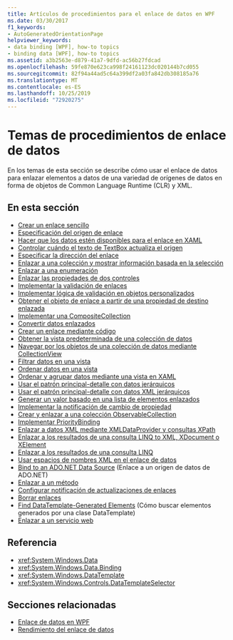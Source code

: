```yaml
---
title: Artículos de procedimientos para el enlace de datos en WPF
ms.date: 03/30/2017
f1_keywords:
- AutoGeneratedOrientationPage
helpviewer_keywords:
- data binding [WPF], how-to topics
- binding data [WPF], how-to topics
ms.assetid: a3b2563e-d879-41a7-9dfd-ac56b27fdcad
ms.openlocfilehash: 59fe870e623ca998f24161123dc020144b7cd055
ms.sourcegitcommit: 82f94a44ad5c64a399df2a03fa842db308185a76
ms.translationtype: MT
ms.contentlocale: es-ES
ms.lasthandoff: 10/25/2019
ms.locfileid: "72920275"
---
```

# <a name="data-binding-how-to-topics"></a>Temas de procedimientos de enlace de datos

En los temas de esta sección se describe cómo usar el enlace de datos para enlazar elementos a datos de una variedad de orígenes de datos en forma de objetos de Common Language Runtime (CLR) y XML.

## <a name="in-this-section"></a>En esta sección

- [Crear un enlace sencillo](how-to-create-a-simple-binding.md)
- [Especificación del origen de enlace](how-to-specify-the-binding-source.md)
- [Hacer que los datos estén disponibles para el enlace en XAML](how-to-make-data-available-for-binding-in-xaml.md)
- [Controlar cuándo el texto de TextBox actualiza el origen](how-to-control-when-the-textbox-text-updates-the-source.md)
- [Especificar la dirección del enlace](how-to-specify-the-direction-of-the-binding.md)
- [Enlazar a una colección y mostrar información basada en la selección](how-to-bind-to-a-collection-and-display-information-based-on-selection.md)
- [Enlazar a una enumeración](how-to-bind-to-an-enumeration.md)
- [Enlazar las propiedades de dos controles](how-to-bind-the-properties-of-two-controls.md)
- [Implementar la validación de enlaces](how-to-implement-binding-validation.md)
- [Implementar lógica de validación en objetos personalizados](how-to-implement-validation-logic-on-custom-objects.md)
- [Obtener el objeto de enlace a partir de una propiedad de destino enlazada](how-to-get-the-binding-object-from-a-bound-target-property.md)
- [Implementar una CompositeCollection](how-to-implement-a-compositecollection.md)
- [Convertir datos enlazados](how-to-convert-bound-data.md)
- [Crear un enlace mediante código](how-to-create-a-binding-in-code.md)
- [Obtener la vista predeterminada de una colección de datos](how-to-get-the-default-view-of-a-data-collection.md)
- [Navegar por los objetos de una colección de datos mediante CollectionView](how-to-navigate-through-the-objects-in-a-data-collectionview.md)
- [Filtrar datos en una vista](how-to-filter-data-in-a-view.md)
- [Ordenar datos en una vista](how-to-sort-data-in-a-view.md)
- [Ordenar y agrupar datos mediante una vista en XAML](how-to-sort-and-group-data-using-a-view-in-xaml.md)
- [Usar el patrón principal-detalle con datos jerárquicos](how-to-use-the-master-detail-pattern-with-hierarchical-data.md)
- [Usar el patrón principal-detalle con datos XML jerárquicos](how-to-use-the-master-detail-pattern-with-hierarchical-xml-data.md)
- [Generar un valor basado en una lista de elementos enlazados](how-to-produce-a-value-based-on-a-list-of-bound-items.md)
- [Implementar la notificación de cambio de propiedad](how-to-implement-property-change-notification.md)
- [Crear y enlazar a una colección ObservableCollection](how-to-create-and-bind-to-an-observablecollection.md)
- [Implementar PriorityBinding](how-to-implement-prioritybinding.md)
- [Enlazar a datos XML mediante XMLDataProvider y consultas XPath](how-to-bind-to-xml-data-using-an-xmldataprovider-and-xpath-queries.md)
- [Enlazar a los resultados de una consulta LINQ to XML, XDocument o XElement](how-to-bind-to-xdocument-xelement-or-linq-for-xml-query-results.md)
- [Enlazar a los resultados de una consulta LINQ](how-to-bind-to-the-results-of-a-linq-query.md)
- [Usar espacios de nombres XML en el enlace de datos](how-to-use-xml-namespaces-in-data-binding.md)
- [Bind to an ADO.NET Data Source](how-to-bind-to-an-ado-net-data-source.md) (Enlace a un origen de datos de ADO.NET)
- [Enlazar a un método](how-to-bind-to-a-method.md)
- [Configurar notificación de actualizaciones de enlaces](how-to-set-up-notification-of-binding-updates.md)
- [Borrar enlaces](how-to-clear-bindings.md)
- [Find DataTemplate-Generated Elements](how-to-find-datatemplate-generated-elements.md) (Cómo buscar elementos generados por una clase DataTemplate)
- [Enlazar a un servicio web](how-to-bind-to-a-web-service.md)

## <a name="reference"></a>Referencia

- <xref:System.Windows.Data>
- <xref:System.Windows.Data.Binding>
- <xref:System.Windows.DataTemplate>
- <xref:System.Windows.Controls.DataTemplateSelector>

## <a name="related-sections"></a>Secciones relacionadas

- [Enlace de datos en WPF](data-binding-wpf.md)
- [Rendimiento del enlace de datos](../advanced/optimizing-performance-data-binding.md)
